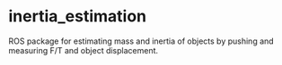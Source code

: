 # inertia_estimation
ROS package for estimating mass and inertia of objects by pushing and measuring F/T and object displacement.
